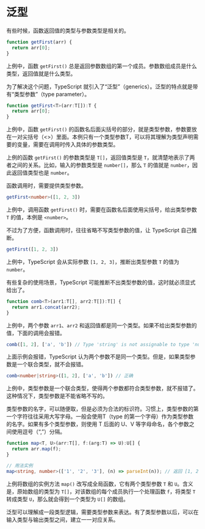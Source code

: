 # 泛型

有些时候，函数返回值的类型与参数类型是相关的。

```typescript
function getFirst(arr) {
  return arr[0];
}
```

上例中，函数 `getFirst()` 总是返回参数数组的第一个成员。参数数组成员是什么类型，返回值就是什么类型。

为了解决这个问题，TypeScript 就引入了“泛型”（generics）。泛型的特点就是带有“类型参数”（type parameter）。

```typescript
function getFirst<T>(arr:T[]):T {
  return arr[0];
}
```

上例中，函数 `getFirst()` 的函数名后面尖括号的部分<T>，就是类型参数，参数要放在一对尖括号（<>）里面。本例只有一个类型参数T，可以将其理解为类型声明需要的变量，需要在调用时传入具体的参数类型。

上例的函数 `getFirst()` 的参数类型是 `T[]`，返回值类型是 `T`，就清楚地表示了两者之间的关系。比如，输入的参数类型是 `number[]`，那么 `T` 的值就是 `number`，因此返回值类型也是 `number`。

函数调用时，需要提供类型参数。

```typescript
getFirst<number>([1, 2, 3])
```

上例中，调用函数 `getFirst()` 时，需要在函数名后面使用尖括号，给出类型参数 `T` 的值，本例是 `<number>`。

不过为了方便，函数调用时，往往省略不写类型参数的值，让 TypeScript 自己推断。

```typescript
getFirst([1, 2, 3])
```

上例中，TypeScript 会从实际参数 `[1, 2, 3]`，推断出类型参数 `T` 的值为 `number`。

有些复杂的使用场景，TypeScript 可能推断不出类型参数的值，这时就必须显式给出了。

```typescript
function comb<T>(arr1:T[], arr2:T[]):T[] {
  return arr1.concat(arr2);
}
```

上例中，两个参数 `arr1`、`arr2` 和返回值都是同一个类型。如果不给出类型参数的值，下面的调用会报错。

```typescript
comb([1, 2], ['a', 'b']) // Type 'string' is not assignable to type 'number'.
```
上面示例会报错，TypeScript 认为两个参数不是同一个类型。但是，如果类型参数是一个联合类型，就不会报错。

```typescript
comb<number|string>([1, 2], ['a', 'b']) // 正确
```

上例中，类型参数是一个联合类型，使得两个参数都符合类型参数，就不报错了。这种情况下，类型参数是不能省略不写的。

类型参数的名字，可以随便取，但是必须为合法的标识符。习惯上，类型参数的第一个字符往往采用大写字母。一般会使用T（type 的第一个字母）作为类型参数的名字。如果有多个类型参数，则使用 T 后面的 U、V 等字母命名，各个参数之间使用逗号（“,”）分隔。

```typescript
function map<T, U>(arr:T[], f:(arg:T) => U):U[] {
  return arr.map(f);
}

// 用法实例
map<string, number>(['1', '2', '3'], (n) => parseInt(n)); // 返回 [1, 2, 3]
```

上例将数组的实例方法 `map()` 改写成全局函数，它有两个类型参数 `T` 和 `U`。含义是，原始数组的类型为 `T[]`，对该数组的每个成员执行一个处理函数 `f`，将类型 `T` 转成类型 `U`，那么就会得到一个类型为 `U[]` 的数组。

泛型可以理解成一段类型逻辑，需要类型参数来表达。有了类型参数以后，可以在输入类型与输出类型之间，建立一一对应关系。